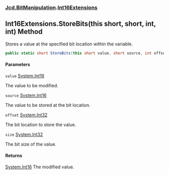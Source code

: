### [Jcd.BitManipulation](Jcd.BitManipulation.md 'Jcd.BitManipulation').[Int16Extensions](Jcd.BitManipulation.Int16Extensions.md 'Jcd.BitManipulation.Int16Extensions')

## Int16Extensions.StoreBits(this short, short, int, int) Method

Stores a value at the specified bit location within the variable.

```csharp
public static short StoreBits(this short value, short source, int offset, int size);
```
#### Parameters

<a name='Jcd.BitManipulation.Int16Extensions.StoreBits(thisshort,short,int,int).value'></a>

`value` [System.Int16](https://docs.microsoft.com/en-us/dotnet/api/System.Int16 'System.Int16')

The value to be modified.

<a name='Jcd.BitManipulation.Int16Extensions.StoreBits(thisshort,short,int,int).source'></a>

`source` [System.Int16](https://docs.microsoft.com/en-us/dotnet/api/System.Int16 'System.Int16')

The value to be stored at the bit location.

<a name='Jcd.BitManipulation.Int16Extensions.StoreBits(thisshort,short,int,int).offset'></a>

`offset` [System.Int32](https://docs.microsoft.com/en-us/dotnet/api/System.Int32 'System.Int32')

The bit location to store the value.

<a name='Jcd.BitManipulation.Int16Extensions.StoreBits(thisshort,short,int,int).size'></a>

`size` [System.Int32](https://docs.microsoft.com/en-us/dotnet/api/System.Int32 'System.Int32')

The bit size of the value.

#### Returns
[System.Int16](https://docs.microsoft.com/en-us/dotnet/api/System.Int16 'System.Int16')
The modified value.